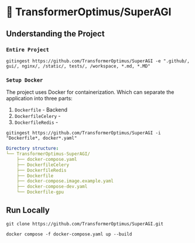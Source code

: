 # 🚀 TransformerOptimus/SuperAGI


## Understanding the Project

### `Entire Project`
```shell
gitingest https://github.com/TransformerOptimus/SuperAGI -e ".github/, gui/, nginx/, /static/, tests/, /workspace, *.md, *.MD"
```

### `Setup Docker`

The project uses Docker for containerization. Which can separate the application into three parts:
1. `Dockerfile` - Backend
2. `DockerfileCelery` - 
3. `DockerfileRedis` - 

```shell
gitingest https://github.com/TransformerOptimus/SuperAGI -i "Dockerfile*, docker*.yaml"
```

```yaml
Directory structure:
└── TransformerOptimus-SuperAGI/
    ├── docker-compose.yaml
    ├── DockerfileCelery
    ├── DockerfileRedis
    ├── Dockerfile
    ├── docker-compose.image.example.yaml
    ├── docker-compose-dev.yaml
    └── Dockerfile-gpu
```


## Run Locally

```shell
git clone https://github.com/TransformerOptimus/SuperAGI.git 
```

```shell
docker compose -f docker-compose.yaml up --build
```